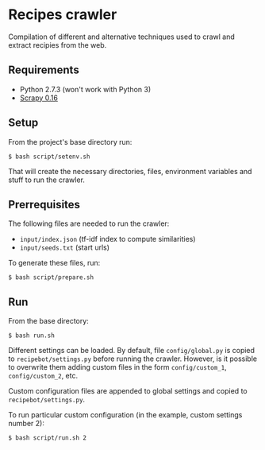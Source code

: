 # Recipes crawler

Compilation of different and alternative techniques used to crawl and extract recipies from
the web.

## Requirements

- Python 2.7.3 (won't work with Python 3)
- [Scrapy 0.16][1]

## Setup

From the project's base directory run:

```$ bash script/setenv.sh```

That will create the necessary directories, files, environment variables and 
stuff to run the crawler.

## Prerrequisites

The following files are needed to run the crawler:

  - ```input/index.json``` (tf-idf index to compute similarities)
  - ```input/seeds.txt```  (start urls)

To generate these files, run:

```$ bash script/prepare.sh```

## Run

From the base directory:

```
$ bash run.sh
```

Different settings can be loaded. By default, file ```config/global.py``` is
copied to ```recipebot/settings.py``` before running the crawler. However,
is it possible to overwrite them adding custom files in the form
```config/custom_1```, ```config/custom_2```, etc.

Custom configuration files are appended to global settings and copied to ```recipebot/settings.py```.

To run particular custom configuration (in the example, custom settings
number 2):

```
$ bash script/run.sh 2
```

[1]: https://github.com/scrapy/scrapy/tree/0.16.4
